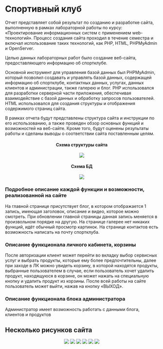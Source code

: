 # Спортивный клуб

Отчет представляет собой результат по созданию и разработке сайта, выполненную в рамках лабораторной работы по курсу: «Проектирование информационных систем с применением web-технологий». Процесс создания сайта проходил в течение семестра и включал использование таких технологий, как PHP, HTML, PHPMyAdmin и OpenServer.   


Целью данных лабораторных работ было создание веб-сайта, предоставляющего информацию об спортклубе.   


Основной инструмент для управления базой данных был PHPMyAdmin, который позволил создавать и управлять базой данных, содержащей информацию об спортклубе, контактных данных, услугах, данных клиентов и администрации, также галерею и блог. PHP использовался для разработки серверной части приложения, обеспечивая взаимодействие с базой данных и обработку запросов пользователей. HTML использовался для создания структуры и отображения содержимого страниц сайта.   


В рамках отчета будут представлены структура сайта и инструкции по его использованию, а также проведен обзор основных функций и возможностей на веб-сайте. Кроме того, будут оценены результаты работы и сделаны выводы о соответствии сайта поставленным целям. 


<div align="center">
<h4>Схема структуры сайта</h4>
 <img src="https://github.com/user-attachments/assets/4fce5b6a-6604-4c02-bc8a-0cd6f82a93b4" />


<h4>Схема БД</h4>
 <img src="https://github.com/user-attachments/assets/3c2f3f2d-487b-4c41-bb22-c1070f1ca41d" />
</div>

### Подробное описание каждой функции и возможности, реализованной на сайте


На главной странице присутствует блог, в котором отображается 1 запись, имеющая заголовок, описание и видео, которое можно смотреть. При обновлении главной страницы данная запись меняется в произвольном порядке на другую.
На странице галерее нет никаких функций, идёт обычный просмотр картинок.
На странице контактов есть возможность написать на почту спортклуба.


### Описание функционала личного кабинета, корзины


После авторизации клиент может перейти во вкладку выбор сервисных услуг и выбрать продукты, которые ему более предпочтительны, далее при заходе в ЛК можно увидеть корзину, в которой находятся продукты, выбранные пользователем в случае, если пользователь хочет удалить продукт, находящуюся в корзине, он может нажать на специальную кнопку и удалить продукт из корзины. После всей работы на сайте пользователь может выйти, нажав на кнопку «ВЫХОД».


### Описание функционала блока администратора


Администратор имеет возможность работать с данными блога, клиентов и продуктов

## Несколько рисунков сайта
<div align="center">
<img src="https://github.com/user-attachments/assets/e3873fa0-b4a0-4ccd-bda5-c05c66e239b5" />
<img src="https://github.com/user-attachments/assets/00746b9a-dba0-4ef2-990c-2a9f5d3270d0" />
<img src="https://github.com/user-attachments/assets/a745989a-5442-4a82-8440-9a80b73170e0" />
<img src="https://github.com/user-attachments/assets/8fa26904-9598-4eef-8da3-d4a53b943da5" />
<img src="https://github.com/user-attachments/assets/31a52928-62af-486b-a613-0d0f6d0b1a04" />
<img src="https://github.com/user-attachments/assets/b4d3bee2-58ac-46c5-996d-eea93bca4b28" />
</div>


